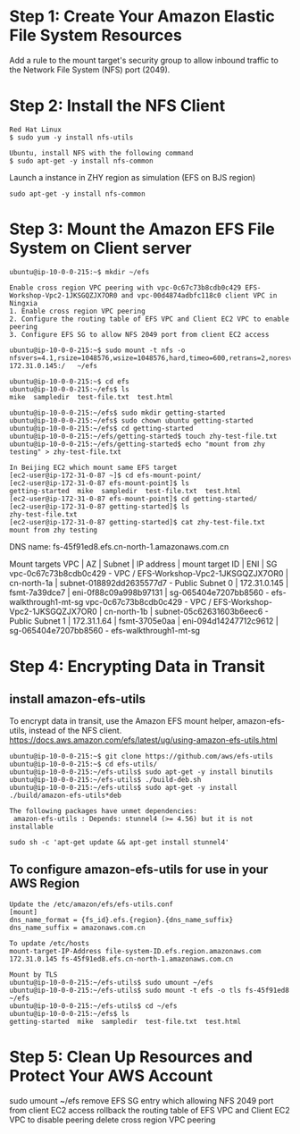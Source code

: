 # Step 1: Create Your Amazon Elastic File System Resources
Add a rule to the mount target's security group to allow inbound traffic to the Network File System (NFS) port (2049). 

# Step 2: Install the NFS Client
```
Red Hat Linux
$ sudo yum -y install nfs-utils

Ubuntu, install NFS with the following command
$ sudo apt-get -y install nfs-common
```

Launch a instance in ZHY region as simulation (EFS on BJS region)
```
sudo apt-get -y install nfs-common
```

# Step 3: Mount the Amazon EFS File System on Client server
```
ubuntu@ip-10-0-0-215:~$ mkdir ~/efs

Enable cross region VPC peering with vpc-0c67c73b8cdb0c429 EFS-Workshop-Vpc2-1JKSGQZJX7OR0 and vpc-00d4874adbfc118c0 client VPC in Ningxia
1. Enable cross region VPC peering 
2. Configure the routing table of EFS VPC and Client EC2 VPC to enable peering
3. Configure EFS SG to allow NFS 2049 port from client EC2 access

ubuntu@ip-10-0-0-215:~$ sudo mount -t nfs -o nfsvers=4.1,rsize=1048576,wsize=1048576,hard,timeo=600,retrans=2,noresvport 172.31.0.145:/   ~/efs

ubuntu@ip-10-0-0-215:~$ cd efs
ubuntu@ip-10-0-0-215:~/efs$ ls
mike  sampledir  test-file.txt  test.html

ubuntu@ip-10-0-0-215:~/efs$ sudo mkdir getting-started
ubuntu@ip-10-0-0-215:~/efs$ sudo chown ubuntu getting-started
ubuntu@ip-10-0-0-215:~/efs$ cd getting-started
ubuntu@ip-10-0-0-215:~/efs/getting-started$ touch zhy-test-file.txt
ubuntu@ip-10-0-0-215:~/efs/getting-started$ echo "mount from zhy testing" > zhy-test-file.txt

In Beijing EC2 which mount same EFS target
[ec2-user@ip-172-31-0-87 ~]$ cd efs-mount-point/
[ec2-user@ip-172-31-0-87 efs-mount-point]$ ls
getting-started  mike  sampledir  test-file.txt  test.html
[ec2-user@ip-172-31-0-87 efs-mount-point]$ cd getting-started/
[ec2-user@ip-172-31-0-87 getting-started]$ ls
zhy-test-file.txt
[ec2-user@ip-172-31-0-87 getting-started]$ cat zhy-test-file.txt
mount from zhy testing
```

DNS name: fs-45f91ed8.efs.cn-north-1.amazonaws.com.cn

Mount targets
VPC |  AZ  | Subnet | IP address | mount target ID | ENI | SG 
vpc-0c67c73b8cdb0c429 - VPC / EFS-Workshop-Vpc2-1JKSGQZJX7OR0 | cn-north-1a | subnet-018892dd2635577d7 - Public Subnet 0 | 172.31.0.145 | fsmt-7a39dce7 | eni-0f88c09a998b97131 | sg-065404e7207bb8560 - efs-walkthrough1-mt-sg
vpc-0c67c73b8cdb0c429 - VPC / EFS-Workshop-Vpc2-1JKSGQZJX7OR0 | cn-north-1b | subnet-05c62631603b6eec6 - Public Subnet 1 | 172.31.1.64 | fsmt-3705e0aa | eni-094d14247712c9612 | sg-065404e7207bb8560 - efs-walkthrough1-mt-sg

# Step 4: Encrypting Data in Transit
## install amazon-efs-utils
To encrypt data in transit, use the Amazon EFS mount helper, amazon-efs-utils, instead of the NFS client.
https://docs.aws.amazon.com/efs/latest/ug/using-amazon-efs-utils.html
```
ubuntu@ip-10-0-0-215:~$ git clone https://github.com/aws/efs-utils
ubuntu@ip-10-0-0-215:~$ cd efs-utils/
ubuntu@ip-10-0-0-215:~/efs-utils$ sudo apt-get -y install binutils
ubuntu@ip-10-0-0-215:~/efs-utils$ ./build-deb.sh
ubuntu@ip-10-0-0-215:~/efs-utils$ sudo apt-get -y install ./build/amazon-efs-utils*deb

The following packages have unmet dependencies:
 amazon-efs-utils : Depends: stunnel4 (>= 4.56) but it is not installable

sudo sh -c 'apt-get update && apt-get install stunnel4'
```

## To configure amazon-efs-utils for use in your AWS Region
```
Update the /etc/amazon/efs/efs-utils.conf
[mount]
dns_name_format = {fs_id}.efs.{region}.{dns_name_suffix}
dns_name_suffix = amazonaws.com.cn

To update /etc/hosts
mount-target-IP-Address file-system-ID.efs.region.amazonaws.com
172.31.0.145 fs-45f91ed8.efs.cn-north-1.amazonaws.com.cn

Mount by TLS
ubuntu@ip-10-0-0-215:~/efs-utils$ sudo umount ~/efs
ubuntu@ip-10-0-0-215:~/efs-utils$ sudo mount -t efs -o tls fs-45f91ed8 ~/efs
ubuntu@ip-10-0-0-215:~/efs-utils$ cd ~/efs
ubuntu@ip-10-0-0-215:~/efs$ ls
getting-started  mike  sampledir  test-file.txt  test.html

```

# Step 5: Clean Up Resources and Protect Your AWS Account
sudo umount ~/efs
remove EFS SG entry which allowing NFS 2049 port from client EC2 access
rollback the routing table of EFS VPC and Client EC2 VPC to disable peering
delete cross region VPC peering







